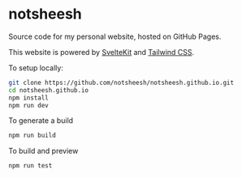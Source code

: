 # notsheesh

Source code for my personal website, hosted on GitHub Pages.

This website is powered by [SvelteKit](https://kit.svelte.dev/) and
[Tailwind CSS](https://tailwindcss.com/).

To setup locally:

```bash
git clone https://github.com/notsheesh/notsheesh.github.io.git
cd notsheesh.github.io
npm install
npm run dev
```

To generate a build

```bash
npm run build
```

To build and preview

```bash
npm run test
```

